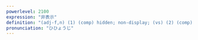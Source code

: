 ```yaml
---
powerlevel: 2100
expression: "非表示"
definition: "(adj-f,n) (1) (comp) hidden; non-display; (vs) (2) (comp) to hide (window, etc.)"
pronunciation: "ひひょうじ"
---
```

